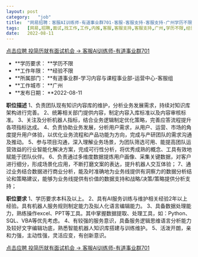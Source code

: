 ```yaml
---
layout:	post
category:	"job"
title:	"网易招聘：客服AI训练师-有道事业群701-客服-客服支持-客服支持-广州学历不限经验不限"
tags:	[网易,招聘,面试,找工作,工作,内推,客服,客服支持,客服支持,广州,学历不限,经验不限]
date:	2022-08-11
---
```


[点击应聘 投简历就有面试机会 -> 客服AI训练师-有道事业群701](http://mobile.bole.netease.com/bole/boleDetail?id=42289&employeeId=346f03c3cda5f04c&key=all)



- **学历要求： **学历不限
- **工作年限： **经验不限
- **所属部门： **有道事业群-学习内容与课程事业部-运营中心-客服组
- **工作城市： **广州
- **发布日期： **2022-08-11



**职位描述**
1、负责团队现有知识内容库的维护，分析业务发展需求，持续对知识库架构进行完善。
2、统筹相关部门提供内容，制定内容入库标准以及内容审核标准。
3、关注及分析机器人指标，结合业务逻辑制定优化策略，完善应答流程提升各项指标达成。
4、负责协助业务发展，分析用户需求，从用户、运营、市场的角度提升用户体验，以优化业务流程和产品功能为方向，完成与产研团队的需求沟通及推动。
5、参与项目沟通，深入理解业务场景，为团队筛选可用、能提高团队运营效益的行业智能化解决方案，完成可行性分析，将优秀成熟的概念、工具有效地赋能于团队伙伴。
6、负责通过多维度数据提炼用户画像、采集关键数据，对客户进行细分，形成场景化应用，不断打磨文案的表达，提升机器人交互体验；
7、通过业务结合数据进行商业分析，能及时准确地为业务线提供有洞察力的数据分析结论和策略建议，能够为业务线提供有价值的数据支持和战略/决策/策略提供分析支持；



**职位要求**
1、学历要求本科及以上。
2、具有AI服务训练与维护相关经验2年以上经验。具有机器人服务规则制定能力及拟人化语言编辑能力。
3、具备数据处理能力，熟练操作excel、PPT等工具。其中掌握数据提取、处理工具，如：Python、SQL、VBA等优先考虑。
4、有较强的服务意识，具备服务逻辑思维语言分析能力及较好文字编辑功底，熟悉智能机器人知识库搭建与训练维护。
5、活泼开朗，亲和力强，主动性强，灵活应变，有创新意识。



[点击应聘 投简历就有面试机会 -> 客服AI训练师-有道事业群701](http://mobile.bole.netease.com/bole/boleDetail?id=42289&employeeId=346f03c3cda5f04c&key=all)